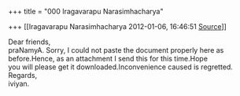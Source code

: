 +++
title = "000 Iragavarapu Narasimhacharya"

+++
[[Iragavarapu Narasimhacharya	2012-01-06, 16:46:51 [Source](https://groups.google.com/g/bvparishat/c/EzuYoDDmknQ)]]



Dear friends,  
praNamyA. Sorry, I could not paste the document properly here as before.Hence, as an attachment I send this for this time.Hope  
you will please get it downloaded.Inconvenience caused is regretted.  
Regards,  
iviyan.  
  


